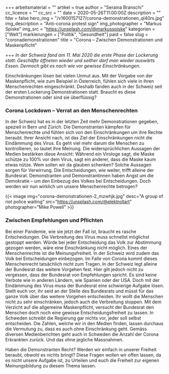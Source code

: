 +++
arbeitsmaterial = ""
artikel = true
author = "Seraina Branschi"
cc_licence = ""
cc_src = ""
date = 2020-05-26T11:00:00Z
description = ""
fdw = false
hero_img = "/v1600157127/corona-demonstrationen_ql40rs.jpg"
img_description = "Anti-corona protest sign"
img_photographer = "Markus Spiske"
img_src = "https://unsplash.com/@markusspiske"
kategorien = ["Welt"]
markierungen = ["Politik", "Gesundheit"]
paid = false
slug = "coronademonstrationen"
title = "Corona – Zwischen Demonstrationen und Maskenpflicht"

+++
_In der Schweiz fand am 11. Mai 2020 die erste Phase der Lockerung statt: Geschäfte öffneten wieder und seither darf man wieder auswärts Essen. Dennoch gibt es nach wie vor gewisse Einschränkungen._

Einschränkungen lösen bei vielen Unmut aus. Mit der Vorgabe von der Maskenpflicht, wie zum Beispiel in Österreich, fühlen sich viele in ihren Menschenrechten eingeschränkt. Deshalb fanden auch in der Schweiz seit der ersten Lockerung Demonstrationen statt. Braucht es diese Demonstrationen oder sind sie überflüssig?

### Corona Lockdown – Verrat an den Menschenrechten

In der Schweiz hat es in der letzten Zeit mehr Demonstrationen gegeben, speziell in Bern und Zürich. Die Demonstranten kämpfen für Menschenrechte und fühlen sich von den Einschränkungen um ihre Rechte beraubt. Ihrer Ansicht nach, ist das Ziel der Einschränkungen nicht die Eindämmung des Virus. Es geht viel mehr darum die Menschen zu kontrollieren, so lautet ihre Meinung. Die widersprüchlichen Aussagen der Medien bestärken diese Ansicht: Während ein Virologe sagt, die Maske schütze zu 100% vor dem Virus, sagt ein anderer, dass die Maske kaum etwas nütze. Wem sollen wir da glauben schenken? Solche Aussagen sorgen für Verwirrung. Die Entscheidungen, wie weiter, trifft alleine der Bundesrat. Demonstranten und Demonstrantinnen haben Angst um die Demokratie – um den Einbezug des Volkes bei Entscheidungen. Doch werden wir nun wirklich um unsere Menschenrechte betrogen?

{{< image img="corona-demonstrationen-2_mzwhjk.jpg" desc="A group of riot police waiting" src="https://unsplash.com/@elektrollart" photographer="Mike Powell" >}}

### Zwischen Empfehlungen und Pflichten

Bei einer Pandemie, wie sie jetzt der Fall ist, braucht es rasche Entscheidungen. Die Verbreitung des Virus muss schnellst möglichst gestoppt werden. Würde bei jeder Entscheidung das Volk zur Abstimmung gezogen werden, wäre eine Einschränkung nicht möglich. Eines der Menschenrechte ist die Meinungsfreiheit. In der Schweiz wird zudem das Volk bei Entscheidungen einbezogen. Im Falle von Corona kommt dieses Menschenrecht tatsächlich nicht zum Tragen. In der Schweiz legt alleine der Bundesrat das weitere Vorgehen fest. Hier gilt jedoch nicht zu vergessen, dass der Bundesrat von Empfehlungen spricht. Es sind keine Verbote wie in anderen Ländern, wie Spanien oder der USA. Doch mit der Eindämmung des Virus muss der Bundesrat eine schwierige Aufgabe lösen. Stellt euch vor, ihr seid an der Stelle des Bundesrats und müsst für das ganze Volk über das weitere Vorgehen entscheiden. Ihr wollt die Menschen nicht zu sehr einschränken, jedoch auch die Verbreitung stoppen. Mit dem Verzicht auf die allgemeine Maskenpflicht, versucht der Bundesrat den Menschen doch noch eine gewisse Entscheidungsfreiheit zu lassen. In Schweden schreibt die Regierung gar nichts vor, jeder soll selbst entscheiden. Die Zahlen, welche wir in den Medien finden, lassen durchaus die Vermutung zu, dass es auch ohne Einschränkung geht. Gemäss diversen Medienberichten geht auch in Schweden die Anzahl der Corona Erkrankten zurück. Und das ohne jegliche Massnahmen.

Haben die Demonstranten Recht? Werden wir einfach in unserer Freiheit beraubt, obwohl es nichts bringt? Diese Fragen wollen wir offen lassen, da es nicht unsere Aufgabe ist, zu Urteilen und euch die Freiheit zur eigenen Meinungsbildung zu diesem Thema lassen.